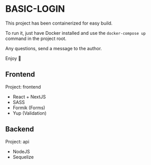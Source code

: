 # BASIC-LOGIN

This project has been containerized for easy build.

To run it, just have Docker installed and use the `docker-compose up` command in the project root.

Any questions, send a message to the author.

Enjoy 🥳

## Frontend

Project: frontend

- React + NextJS
- SASS
- Formik (Forms)
- Yup (Validation)



## Backend

Project: api

- NodeJS
- Sequelize